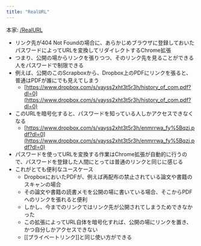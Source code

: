 ```yaml
---
title: "RealURL"
---
```


本家: [/RealURL](https://scrapbox.io/RealURL)
- リンク先が404 Not Foundの場合に、あらかじめブラウザに登録しておいたパスワードによってURLを変換してリダイレクトするChrome拡張
- つまり、公開の場からリンクを張りつつ、そのリンク先を見ることができる人をパスワードで制限できる
- 例えば、公開のこのScrapboxから、Dropbox上のPDFにリンクを張ると、普通はPDFが誰にでも見えてしまう
    - [https://www.dropbox.com/s/vayss2xht3t5r3h/history_of_com.pdf?dl=0](https://www.dropbox.com/s/vayss2xht3t5r3h/history_of_com.pdf?dl=0)
- このURLを暗号化すると、パスワードを知っている人しかアクセスできなくなる
    - [https://www.dropbox.com/s/vayss2xht3t5r3h/enmrrwa_fy%5Bqzj.pdf?dl=0](https://www.dropbox.com/s/vayss2xht3t5r3h/enmrrwa_fy%5Bqzj.pdf?dl=0)
- パスワードを使ってURLを変換する作業はChrome拡張が自動的に行うので、パスワードを登録した人間にとっては普通のリンクと同じに感じる
- これがとても便利なユースケース
    - DropboxにおいたPDFが、例えば再配布の禁止されている論文や書籍のスキャンの場合
    - その論文や書籍の読書メモを公開の場に書いている場合、そこからPDFへのリンクを張れると便利
    - しかし、今までのリンクではリンク先が公開されてしまうためできなかった
    - この拡張によってURL自体を暗号化すれば、公開の場にリンクを置き、かつ自分しかアクセスできない
    - [[プライベートリンク]]と同じ使い方ができる

